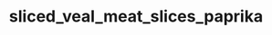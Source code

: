 ---
title: sliced_veal_meat_slices_paprika
title_small: М'ясні слайси з телятини сиров'ялені «Паприка»
lang: "ua"
meta_description: "М'ясні слайси з телятини сиров'ялені є готовою до вживання поживною м'ясною стравою."
categorie: dried_meat_slices

title_text: "М'ясні слайси з телятини сиров'ялені є готовою до вживання поживною м'ясною стравою."

layout: products_in
popular: "no"

description: "<p>М'ясні слайси з телятини сиров'ялені є готовою до вживання поживною м'ясною стравою, якя виготовляється шляхом засушування на сертифікованому обладнанні з застосуванням сучасних технологій до стану, при якому його подальше псування неможливе. Оскільки велика частина вологи випаровується продукт стає стабільним і може зберігатися без охолодження.</p><p>Сиров'ялене м'ясо, як постачальник білка - незмінний продукт в меню здорової людини і спортсменів, які піддаються фізичним навантаженням.</p><p>Наш продукт займає особливе місце в лінійці протеїнових продуктів, користь якого полягає в «натуральності». У ньому сконцентровані поживні речовини в природному вигляді. Тут ви не знайдете хімічних смакових добавок. Нашими співробітниками спеціально для Вас розроблені унікальні композиції натуральних спецій, які надають продукту вишуканий смак і аромат.</p><p>Продукт має червоно-коричневий колір, має яскравий, насичений аромат і багатий смак паприки, досить щільною консистенцією.</p><p>Склад: телятина 100%, сіль кухонна харчова, натуральні спеції (перець червоний (паприка) мелений, перець чорний мелений, часник сушений мелений, коріандр мелений).</p>"
permalink: "/products/dried_meat_slices/sliced_veal_meat_slices_paprika"
specifications: [
    {
        head_text: "Склад:",
        body_text: "Телятина 100%, сіль кухонна харчова, натуральні спеції (перець червоний (паприка) мелений, перець чорний мелений, часник сушений мелений, коріандр мелений)",
    },
    {
        head_text: "Упаковка:",
        body_text: "Поліетиленовий пакет, крафт - пакет",
    },
    {
        head_text: "Тип обробки:",
        body_text: "Сиров'ялені",
    },
    {
        head_text: "Вид:",
        body_text: "Слайси ",
    },
    {
        head_text: "Вага:",
        body_text: "25г; 50г; 100г; 500г",
    },
    {
        head_text: "Харчова цінність в 100г продукту:",
        body_text: "Білки: 46,3г; Жири: 10г;",
    },
    {
        head_text: "Енергетична цінність в 100г продукту:",
        body_text: "275,2ккал (1151,44 кДж)",
    },
    {
        head_text: "Країна-виробник:",
        body_text: "Україна",
    },
    {
        head_text: "Термін зберігання:",
        body_text: "30 діб",
    },
    {
        head_text: "Умови зберігання:",
        body_text: "Температура 5-20ᵒС, відносна вологість повітря не більше 75%",
    },
    {
        head_text: "Нормативна документація:",
        body_text: "ТУ У 10.1-2427610970-002:2019",
    },
    {
        head_text: "Ціна:",
        body_text: "За домовленістю",
    },
]
---